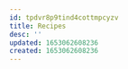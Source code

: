 ```yaml
---
id: tpdvr8p9tind4cottmpcyzv
title: Recipes
desc: ''
updated: 1653062608236
created: 1653062608236
---
```


